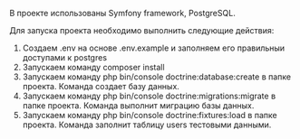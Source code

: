 В проекте использованы Symfony framework, PostgreSQL.

Для запуска проекта необходимо выполнить следующие действия:
1. Создаем .env на основе .env.example и заполняем его правильныи доступами к postgres
2. Запускаем команду composer install
3. Запускаем команду php bin/console doctrine:database:create в папке проекта. Команда создает базу данных.
4. Запускаем команду php bin/console doctrine:migrations:migrate в папке проекта. Команда выполнит миграцию базы данных.
5. Запускаем команду php bin/console doctrine:fixtures:load в папке проекта. Команда заполнит таблицу users тестовыми данными.



